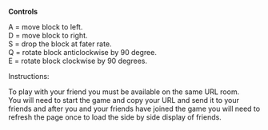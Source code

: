 **Controls**

A = move block to left. <br />
D = move block to right.<br />
S = drop the block at fater rate.<br />
Q = rotate block anticlockwise by 90 degree.<br />
E = rotate block clockwise by 90 degrees. <br />

Instructions:

To play with your friend you must be available on the same URL room. <br />
You will need to start the game and copy your URL and send it to your friends and after you and your friends have joined the game you will need to refresh the page once to load the side by side display of friends. 

